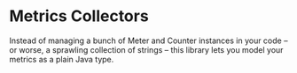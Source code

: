 # Metrics Collectors

Instead of managing a bunch of Meter and Counter instances in your code – or worse, a sprawling collection 
of strings – this library lets you model your metrics as a plain Java type.  
